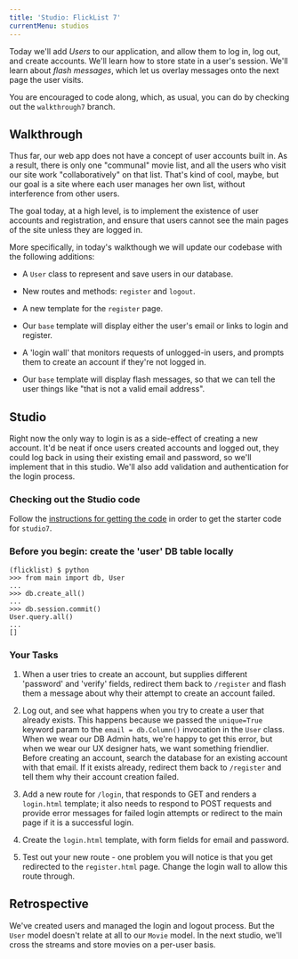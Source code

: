 ```yaml
---
title: 'Studio: FlickList 7'
currentMenu: studios
---
```


Today we'll add *Users* to our application, and allow them to log in, log out, and create accounts. We'll learn how to store state in a user's session.  We'll learn about *flash messages*, which let us overlay messages onto the next page the user visits.

You are encouraged to code along, which, as usual, you can do by checking out the `walkthrough7` branch.

## Walkthrough

Thus far, our web app does not have a concept of user accounts built in. As a result, there is only one "communal" movie list, and all the users who visit our site work "collaboratively" on that list. That's kind of cool, maybe, but our goal is a site where each user manages her own list, without interference from other users.

The goal today, at a high level, is to implement the existence of user accounts and registration, and ensure that users cannot see the main pages of the site unless they are logged in.

More specifically, in today's walkthough we will update our codebase with the following additions:

- A `User` class to represent and save users in our database.

- New routes and methods: `register` and `logout`.

- A new template for the `register` page.

- Our `base` template will display either the user's email or links to login and register.

- A 'login wall' that monitors requests of unlogged-in users, and prompts them to create an account if they're not logged in.

- Our `base` template will display flash messages, so that we can tell the user things like "that is not a valid email address".


## Studio

Right now the only way to login is as a side-effect of creating a new account. It'd be neat if once users created accounts and logged out, they could log back in using their existing email and password, so we'll implement that in this studio. We'll also add validation and authentication for the login process.

### Checking out the Studio code

Follow the [instructions for getting the code][get-the-code] in order to get the starter code for `studio7`.

### Before you begin: create the 'user' DB table locally

```nohighlight
(flicklist) $ python
>>> from main import db, User
...
>>> db.create_all()
...
>>> db.session.commit()
User.query.all()
...
[]

```

### Your Tasks

1. When a user tries to create an account, but supplies different 'password' and 'verify' fields, redirect them back to `/register` and flash them a message about why their attempt to create an account failed.

2. Log out, and see what happens when you try to create a user that already exists. This happens because we passed the `unique=True` keyword param to the `email = db.Column()` invocation in the `User` class. When we wear our DB Admin hats, we're happy to get this error, but when we wear our UX designer hats, we want something friendlier. Before creating an account, search the database for an existing account with that email. If it exists already, redirect them back to `/register` and tell them why their account creation failed.

3. Add a new route for `/login`, that responds to GET and renders a `login.html` template; it also needs to respond to POST requests and provide error messages for failed login attempts or redirect to the main page if it is a successful login.

4. Create the `login.html` template, with form fields for email and password.

5. Test out your new route - one problem you will notice is that you get redirected to the `register.html` page. Change the login wall to allow this route through.


## Retrospective

We've created users and managed the login and logout process. But the `User` model doesn't relate at all to our `Movie` model. In the next studio, we'll cross the streams and store movies on a per-user basis.

[get-the-code]: ../getting-the-code/
